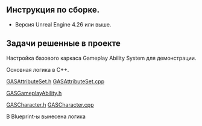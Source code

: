 

## Инструкция по сборке. 

- Версия Unreal Engine 4.26 или выше. 

## Задачи решенные в проекте

Настройка базового каркаса Gameplay Ability System для демонстрации. 

Основная логика в С++.

[GASAttributeSet.h](https://github.com/Kirill-Geskin/GAS/blob/main/Source/GAS/GASAttributeSet.h)
[GASAttributeSet.cpp](https://github.com/Kirill-Geskin/GAS/blob/main/Source/GAS/GASAttributeSet.cpp)

[GASGameplayAbility.h](https://github.com/Kirill-Geskin/GAS/blob/main/Source/GAS/GASGameplayAbility.h)

[GASCharacter.h](https://github.com/Kirill-Geskin/GAS/blob/main/Source/GAS/GASCharacter.h)
[GASCharacter.cpp](https://github.com/Kirill-Geskin/GAS/blob/main/Source/GAS/GASCharacter.cpp)

В Blueprint-ы вынесена логика 
